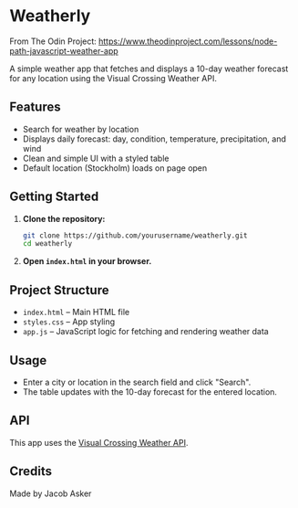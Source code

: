 # Weatherly
From The Odin Project: https://www.theodinproject.com/lessons/node-path-javascript-weather-app


A simple weather app that fetches and displays a 10-day weather forecast for any location using the Visual Crossing Weather API.

## Features

- Search for weather by location
- Displays daily forecast: day, condition, temperature, precipitation, and wind
- Clean and simple UI with a styled table
- Default location (Stockholm) loads on page open

## Getting Started

1. **Clone the repository:**
   ```sh
   git clone https://github.com/yourusername/weatherly.git
   cd weatherly
   ```

2. **Open `index.html` in your browser.**

## Project Structure

- `index.html` – Main HTML file
- `styles.css` – App styling
- `app.js` – JavaScript logic for fetching and rendering weather data

## Usage

- Enter a city or location in the search field and click "Search".
- The table updates with the 10-day forecast for the entered location.

## API

This app uses the [Visual Crossing Weather API](https://www.visualcrossing.com/weather-api).

## Credits

Made by Jacob Asker